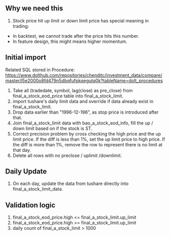 ## Why we need this
1. Stock price hit up limit or down limit price has special meaning in trading:
  - In backtest, we cannot trade after the price hits this number.
  - In feature design, this might means higher momentum.

## Initial import 
Related SQL stored in Procedure: https://www.dolthub.com/repositories/chenditc/investment_data/compare/master/l5e2000o8fd479n5dbqfufpkqegutq0k?tableName=dolt_procedures

1. Take all (tradedate, symbol, lag(close) as pre_close) from final_a_stock_eod_price table into final_a_stock_limit.
2. import tushare's daily limit data and override if data already exist in final_a_stock_limit.
3. Drop data earlier than "1996-12-196", as stop price is introduced after that.
4. Join final_a_stock_limit data with bao_a_stock_eod_info, fill the up / down limit based on if the stock is ST.
5. Correct precision problem by cross checking the high price and the up limit price. If the diff is less than 1%, set the up limit price to high price. If the diff is more than 1%, remove the row to represent there is no limit at that day.
6. Delete all rows with no preclose / uplimit /downlimit.

## Daily Update
1. On each day, update the data from tushare directly into final_a_stock_limit_data.

## Validation logic
1. final_a_stock_eod_price.high <= final_a_stock_limit.up_limit
2. final_a_stock_eod_price.high >= final_a_stock_limit.up_limit
3. daily count of final_a_stock_limit > 1000

